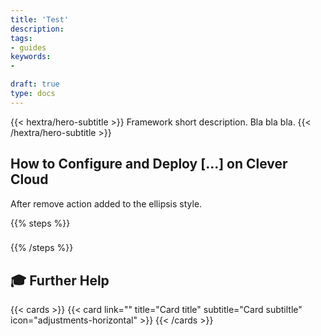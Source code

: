 ```yaml
---
title: 'Test'
description: 
tags:
- guides
keywords:
- 

draft: true
type: docs
---
```


{{< hextra/hero-subtitle >}}
  Framework short description. Bla bla bla.
{{< /hextra/hero-subtitle >}}

## How to Configure and Deploy [...] on Clever Cloud

After remove action added to the ellipsis style.

{{% steps %}}

###

###

{{% /steps %}}

## 🎓 Further Help

{{< cards >}}
  {{< card link="" title="Card title" subtitle="Card subtiltle" icon="adjustments-horizontal" >}}
{{< /cards >}}
